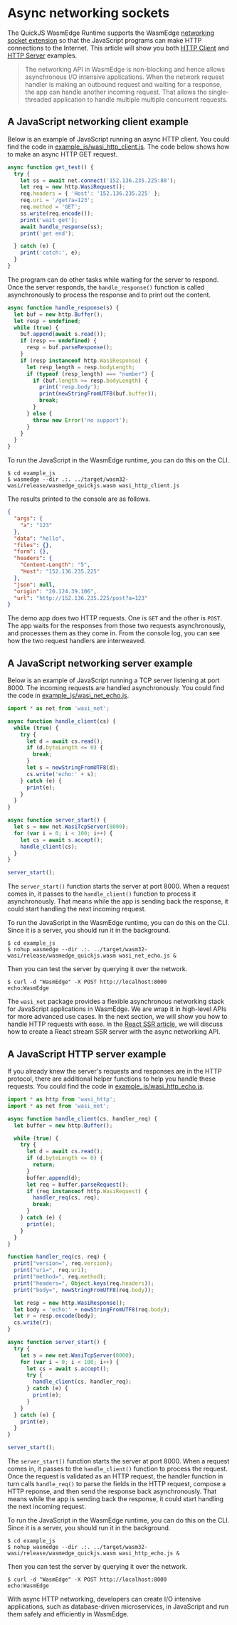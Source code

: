 # Async networking sockets

The QuickJS WasmEdge Runtime supports the WasmEdge [networking socket extension](https://github.com/second-state/wasmedge_wasi_socket) so that the JavaScript programs can make HTTP connections to the Internet. This article will show you both [HTTP Client](https://github.com/second-state/wasmedge-quickjs/blob/main/example_js/wasi_http_client.js) and [HTTP Server](https://github.com/second-state/wasmedge-quickjs/blob/main/example_js/wasi_http_echo.js) examples.

> The networking API in WasmEdge is non-blocking and hence allows asynchronous I/O intensive applications. When the network request handler is making an outbound request and waiting for a response, the app can handle another incoming request. That allows the single-threaded application to handle multiple multiple concurrent requests.

## A JavaScript networking client example

Below is an example of JavaScript running an async HTTP client. You could find the code in [example_js/wasi_http_client.js](https://github.com/second-state/wasmedge-quickjs/blob/main/example_js/wasi_http_client.js). The code below shows how to make an async HTTP GET request.

```javascript
async function get_test() {
  try {
    let ss = await net.connect('152.136.235.225:80');
    let req = new http.WasiRequest();
    req.headers = { 'Host': '152.136.235.225' };
    req.uri = '/get?a=123';
    req.method = 'GET';
    ss.write(req.encode());
    print('wait get');
    await handle_response(ss);
    print('get end');

  } catch (e) {
    print('catch:', e);
  }
}
```

The program can do other tasks while waiting for the server to respond. Once the server responds, the `handle_response()` function is called asynchronously to process the response and to print out the content.

```javascript
async function handle_response(s) {
  let buf = new http.Buffer();
  let resp = undefined;
  while (true) {
    buf.append(await s.read());
    if (resp == undefined) {
      resp = buf.parseResponse();
    }
    if (resp instanceof http.WasiResponse) {
      let resp_length = resp.bodyLength;
      if (typeof (resp_length) === "number") {
        if (buf.length >= resp.bodyLength) {
          print('resp.body');
          print(newStringFromUTF8(buf.buffer));
          break;
        }
      } else {
        throw new Error('no support');
      }
    }
  }
}
```

To run the JavaScript in the WasmEdge runtime, you can do this on the CLI.

```shell
$ cd example_js
$ wasmedge --dir .:. ../target/wasm32-wasi/release/wasmedge_quickjs.wasm wasi_http_client.js
```

The results printed to the console are as follows.

```json
{
  "args": {
    "a": "123"
  }, 
  "data": "hello", 
  "files": {}, 
  "form": {}, 
  "headers": {
    "Content-Length": "5", 
    "Host": "152.136.235.225"
  }, 
  "json": null, 
  "origin": "20.124.39.106", 
  "url": "http://152.136.235.225/post?a=123"
}
```

The demo app does two HTTP requests. One is `GET` and the other is `POST`. The app waits for the responses from those two requests asynchronously, and processes them as they come in. From the console log, you can see how the two request handlers are interweaved.

## A JavaScript networking server example

Below is an example of JavaScript running a TCP server listening at port 8000. The incoming requests are handled asynchronously. You could find the code in [example_js/wasi_net_echo.js](https://github.com/second-state/wasmedge-quickjs/blob/main/example_js/wasi_net_echo.js).

```javascript
import * as net from 'wasi_net';

async function handle_client(cs) {
  while (true) {
    try {
      let d = await cs.read();
      if (d.byteLength <= 0) {
        break;
      }
      let s = newStringFromUTF8(d);
      cs.write('echo:' + s);
    } catch (e) {
      print(e);
    }
  }
}

async function server_start() {
  let s = new net.WasiTcpServer(8000);
  for (var i = 0; i < 100; i++) {
    let cs = await s.accept();
    handle_client(cs);
  }
}

server_start();
```

The `server_start()` function starts the server at port 8000. When a request comes in, it passes to the `handle_client()` function to process it asynchronously. That means while the app is sending back the response, it could start handling the next incoming request.

To run the JavaScript in the WasmEdge runtime, you can do this on the CLI. Since it is a server, you should run it in the background.

```
$ cd example_js
$ nohup wasmedge --dir .:. ../target/wasm32-wasi/release/wasmedge_quickjs.wasm wasi_net_echo.js &
```

Then you can test the server by querying it over the network.

```
$ curl -d "WasmEdge" -X POST http://localhost:8000
echo:WasmEdge
```

The `wasi_net` package provides a flexible asynchronous networking stack for JavaScript applications in WasmEdge. We are wrap it in high-level APIs for more advanced use cases. In the next section, we will show you how to handle HTTP requests with ease. In the [React SSR article](ssr.md), we will discuss how to create a React stream SSR server with the async networking API.

## A JavaScript HTTP server example

If you already knew the server's requests and responses are in the HTTP protocol, there are additional helper functions to help you handle these requests. You could find the code in [example_js/wasi_http_echo.js](https://github.com/second-state/wasmedge-quickjs/blob/main/example_js/wasi_http_echo.js).

```javascript
import * as http from 'wasi_http';
import * as net from 'wasi_net';

async function handle_client(cs, handler_req) {
  let buffer = new http.Buffer();

  while (true) {
    try {
      let d = await cs.read();
      if (d.byteLength <= 0) {
        return;
      }
      buffer.append(d);
      let req = buffer.parseRequest();
      if (req instanceof http.WasiRequest) {
        handler_req(cs, req);
        break;
      }
    } catch (e) {
      print(e);
    }
  }
}

function handler_req(cs, req) {
  print("version=", req.version);
  print("uri=", req.uri);
  print("method=", req.method);
  print("headers=", Object.keys(req.headers));
  print("body=", newStringFromUTF8(req.body));

  let resp = new http.WasiResponse();
  let body = 'echo:' + newStringFromUTF8(req.body);
  let r = resp.encode(body);
  cs.write(r);
}

async function server_start() {
  try {
    let s = new net.WasiTcpServer(8000);
    for (var i = 0; i < 100; i++) {
      let cs = await s.accept();
      try {
        handle_client(cs, handler_req);
      } catch (e) {
        print(e);
      }
    }
  } catch (e) {
    print(e);
  }
}

server_start();
```

The `server_start()` function starts the server at port 8000. When a request comes in, it passes to the `handle_client()` function to process the request. Once the request is validated as an HTTP request, the handler function in turn calls `handle_req()` to parse the fields in the HTTP request, compose a HTTP reponse, and then send the response back asynchronously. That means while the app is sending back the response, it could start handling the next incoming request.

To run the JavaScript in the WasmEdge runtime, you can do this on the CLI. Since it is a server, you should run it in the background.

```
$ cd example_js
$ nohup wasmedge --dir .:. ../target/wasm32-wasi/release/wasmedge_quickjs.wasm wasi_http_echo.js &
```

Then you can test the server by querying it over the network.

```
$ curl -d "WasmEdge" -X POST http://localhost:8000
echo:WasmEdge
```

With async HTTP networking, developers can create I/O intensive applications, such as database-driven microservices, in JavaScript and run them safely and efficiently in WasmEdge.
